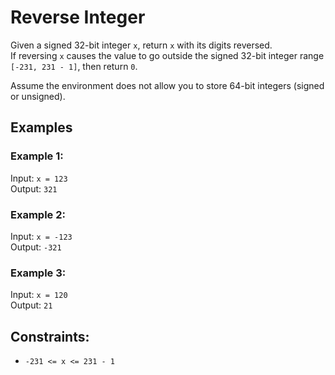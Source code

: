 # Reverse Integer

Given a signed 32-bit integer `x`, return `x` with its digits reversed.  
If reversing `x` causes the value to go outside the signed 32-bit integer range `[-231, 231 - 1]`, then return `0`.

Assume the environment does not allow you to store 64-bit integers (signed or unsigned).

## Examples

### Example 1:

Input: `x = 123`  
Output: `321`  

### Example 2:

Input: `x = -123`  
Output: `-321`  

### Example 3:

Input: `x = 120`  
Output: `21`  

## Constraints:

 - `-231 <= x <= 231 - 1`
